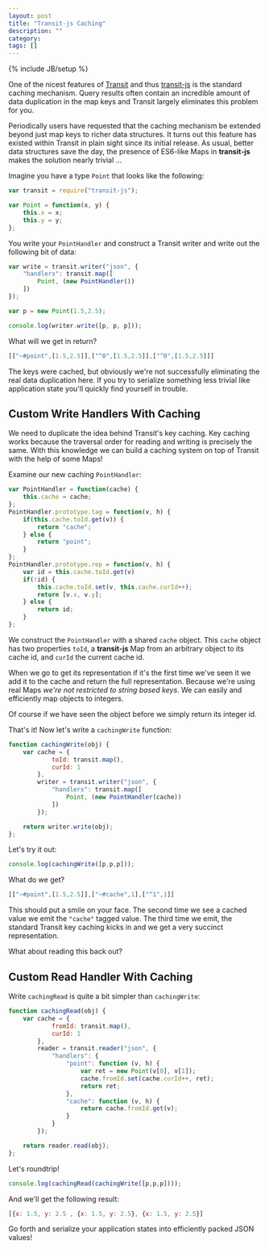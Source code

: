 ```yaml
---
layout: post
title: "Transit-js Caching"
description: ""
category: 
tags: []
---
```

{% include JB/setup %}

One of the nicest features of
[Transit](https://github.com/cognitect/transit-format) and thus
[transit-js](https://github.com/cognitect/transit-js) is the standard
caching mechanism. Query results often contain an incredible amount of
data duplication in the map keys and Transit largely eliminates this
problem for you.

Periodically users have requested that the caching mechanism be
extended beyond just map keys to richer data structures. It turns out
this feature has existed within Transit in plain sight since its
initial release. As usual, better data structures save the day, the
presence of ES6-like Maps in **transit-js** makes the solution nearly
trivial ...

Imagine you have a type `Point` that looks like the following:

```js
var transit = require("transit-js");

var Point = function(x, y) {
    this.x = x;
    this.y = y;
};
```

You write your `PointHandler` and construct a Transit writer and write
out the following bit of data:

```js
var write = transit.writer("json", {
    "handlers": transit.map([
        Point, (new PointHandler())        
    ])
});

var p = new Point(1.5,2.5);

console.log(writer.write([p, p, p]));
```

What will we get in return?

```js
[["~#point",[1.5,2.5]],["^0",[1.5,2.5]],["^0",[1.5,2.5]]]
```

The keys were cached, but obviously we're not successfully eliminating
the real data duplication here. If you try to serialize something less
trivial like application state you'll quickly find yourself in
trouble.

## Custom Write Handlers With Caching

We need to duplicate the idea behind Transit's key caching. Key
caching works because the traversal order for reading and writing is
precisely the same. With this knowledge we can build a caching system on
top of Transit with the help of some Maps!

Examine our new caching `PointHandler`:

```js
var PointHandler = function(cache) {
    this.cache = cache;
};
PointHandler.prototype.tag = function(v, h) {
    if(this.cache.toId.get(v)) {
        return "cache";
    } else {
        return "point";
    }
};
PointHandler.prototype.rep = function(v, h) {
    var id = this.cache.toId.get(v)
    if(!id) {
        this.cache.toId.set(v, this.cache.curId++);
        return [v.x, v.y];
    } else {
        return id;
    }
};
```

We construct the `PointHandler` with a shared `cache` object. This
`cache` object has two properties `toId`, a **transit-js** Map from an
arbitrary object to its cache id, and `curId` the current cache id.

When we go to get its representation if it's the first time we've seen
it we add it to the cache and return the full representation. Because
we're using real Maps *we're not restricted to string based keys*. We
can easily and efficiently map objects to integers.

Of course if we have seen the object before we simply return its integer
id.

That's it! Now let's write a `cachingWrite` function:

```js
function cachingWrite(obj) {
    var cache = {
            toId: transit.map(),
            curId: 1
        },
        writer = transit.writer("json", {
            "handlers": transit.map([
                Point, (new PointHandler(cache))
            ])
        });

    return writer.write(obj);
};
```

Let's try it out:

```js
console.log(cachingWrite([p,p,p]));
```

What do we get?

```js
[["~#point",[1.5,2.5]],["~#cache",1],["^1",1]]
```

This should put a smile on your face. The second time we see a cached
value we emit the `"cache"` tagged value. The third time we emit, the
standard Transit key caching kicks in and we get a very succinct
representation.

What about reading this back out?

## Custom Read Handler With Caching

Write `cachingRead` is quite a bit simpler than `cachingWrite`:

```js
function cachingRead(obj) {
    var cache = {
            fromId: transit.map(),
            curId: 1
        },
        reader = transit.reader("json", {
            "handlers": {
                "point": function (v, h) {
                    var ret = new Point(v[0], v[1]);
                    cache.fromId.set(cache.curId++, ret);
                    return ret;
                },
                "cache": function (v, h) {
                    return cache.fromId.get(v);
                }
            }
        });

    return reader.read(obj);
};
```

Let's roundtrip!

```js
console.log(cachingRead(cachingWrite([p,p,p])));
```

And we'll get the following result:

```js
[{x: 1.5, y: 2.5 , {x: 1.5, y: 2.5}, {x: 1.5, y: 2.5}]
```

Go forth and serialize your application states into efficiently packed JSON values!
